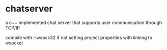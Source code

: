 # chatserver
a c++ implemented chat server that supports user communication through TCP/IP

compile with -lwsock32 if not setting project properties with linking to wsocket
